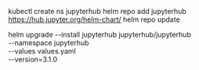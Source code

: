 kubectl create ns jupyterhub
helm repo add jupyterhub https://hub.jupyter.org/helm-chart/
helm repo update

helm upgrade --install jupyterhub jupyterhub/jupyterhub \
  --namespace jupyterhub \
  --values values.yaml \
  --version=3.1.0
  